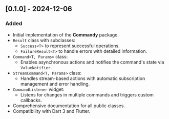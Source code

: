 ## [0.1.0] - 2024-12-06
### Added
- Initial implementation of the **Commandy** package.
- `Result` class with subclasses:
  - `Success<T>` to represent successful operations.
  - `FailureResult<T>` to handle errors with detailed information.
- `Command<T, Params>` class:
  - Enables asynchronous actions and notifies the command's state via `ValueNotifier`.
- `StreamCommand<T, Params>` class:
  - Handles stream-based actions with automatic subscription management and error handling.
- `CommandListener` widget:
  - Listens for changes in multiple commands and triggers custom callbacks.
- Comprehensive documentation for all public classes.
- Compatibility with Dart 3 and Flutter.